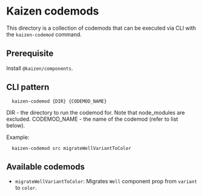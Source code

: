 
# Kaizen codemods
This directory is a collection of codemods that can be executed via CLI with the `kaizen-codemod` command.

## Prerequisite
Install `@kaizen/components`.

## CLI pattern

```
  kaizen-codemod {DIR} {CODEMOD_NAME}
```

DIR - the directory to run the codemod for. Note that node_modules are excluded.
CODEMOD_NAME - the name of the codemod (refer to list below).

Example:
```
  kaizen-codemod src migrateWellVariantToColor
```

## Available codemods
- `migrateWellVariantToColor`: Migrates `Well` component prop from `variant` to `color`.
